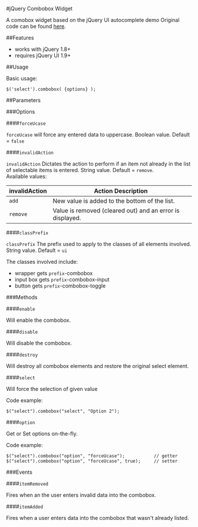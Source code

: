 #jQuery Combobox Widget

A comobox widget based on the jQuery UI autocomplete demo
Original code can be found [here](http://jqueryui.com/autocomplete/#combobox).

##Features

* works with jQuery 1.8+
* requires jQuery UI 1.9+

##Usage

Basic usage:

    $('select').combobox( {options} );

##Parameters

###Options

####`forceUcase`

`forceUcase` will force any entered data to uppercase. Boolean value. Default = `false`

####`invalidAction`

`invalidAction` Dictates the action to perform if an item not already in the list of selectable items is entered. String value. Default = `remove`.  
Available values:

| invalidAction | Action Description                                        |
| ------------- | --------------------------------------------------------- |
| `add`         | New value is added to the bottom of the list.             |
| `remove`      | Value is removed (cleared out) and an error is displayed. |

####`classPrefix`

`classPrefix` The prefix used to apply to the classes of all elements involved. String value. Default = `ui`

The classes involved include:
* wrapper gets `prefix`-combobox
* input box gets `prefix`-combobox-input
* button gets `prefix`-combobox-toggle
	
###Methods

####`enable`

Will enable the combobox.

####`disable`

Will disable the combobox.

####`destroy`

Will destroy all combobox elements and restore the original select element.

####`select`

Will force the selection of given value

Code example:

	$("select").combobox("select", "Option 2");

####`option`

Get or Set options on-the-fly.

Code example:

	$("select").combobox("option", "forceUcase");			// getter
	$("select").combobox("option", "forceUcase", true);		// setter

###Events

####`itemRemoved`

Fires when an the user enters invalid data into the combobox.

####`itemAdded`

Fires when a user enters data into the combobox that wasn't already listed.
